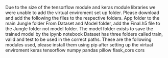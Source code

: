 Due to the size of the tensorflow module and keras module libraries we were unable to add the virtual enviroment set up folder. 
Please download and add the following the files to the respective folders.
App folder to the main Jungle folder
From Dataset and Model folder, add the Final.h5 file to the Jungle folder not model folder. The model folder exists to save the trained model by the ipynb notebook
Dataset has three folders called train, valid and test to be used in the correct paths.
These are the following modules used, please install them using pip after setting up the virtual enviroment
keras
tensorflow
numpy
pandas
pillow
flask_cors
cors
